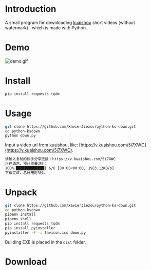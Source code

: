 # Introduction
A small program for downloading [kuaishou](https://www.kuaishou.com/) short videos (without watermark) , which is made with Python.
# Demo
![demo.gif](demo.gif)
# Install
```bash
pip install requests tqdm
```
# Usage
```bash
git clone https://github.com/XavierJiezou/python-ks-down.git
cd python-ksdown
python down.py
```
Input a video url from [kuaishou](https://www.kuaishou.com/), like: [https://v.kuaishou.com/5i7XWC](https://v.kuaishou.com/5i7XWC).
```bash
请输入复制的快手分享链接：https://v.kuaishou.com/5i7XWC
正在请求，预计需要3秒：
100%|█████████████| 6/6 [00:00<00:00, 1983.12KB/s]
下载完成，总计用时3秒。
```
# Unpack
```bash
git clone https://github.com/XavierJiezou/python-ks-down.git
cd python-ksdown
pipenv install
pipenv shell
pip install requests tqdm
pip install pyinstaller
pyinstaller -F -i favicon.ico down.py
```
Building EXE is placed in the `dist` folder.
# Download

